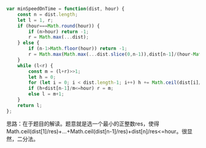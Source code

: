 ```js
var minSpeedOnTime = function(dist, hour) {
    const n = dist.length;
    let l = 1, r;
    if (hour===Math.round(hour)) {
        if (n>hour) return -1;
        r = Math.max(...dist);
    } else {
        if (n-1>Math.floor(hour)) return -1;
        r = Math.max(Math.max(...dist.slice(0,n-1)),dist[n-1]/(hour-Math.floor(hour)));
    }
    while (l<r) {
        const m = (l+r)>>1;
        let h = 0;
        for (let i = 0; i < dist.length-1; i++) h += Math.ceil(dist[i]/m);
        if (h+dist[n-1]/m<=hour) r = m;
        else l = m+1;
    }
    return l;
};
```

思路：在于题目的解读。题意就是选一个最小的正整数res，使得Math.ceil(dist[1]/res)+...+Math.ceil(dist[n-1]/res)+dist[n]/res<=hour。很显然，二分法。